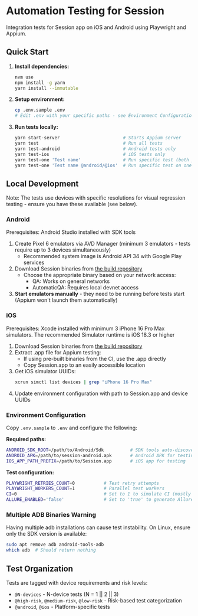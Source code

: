 # Automation Testing for Session

Integration tests for Session app on iOS and Android using Playwright and Appium.

## Quick Start

1. **Install dependencies:**
   ```bash
   nvm use
   npm install -g yarn
   yarn install --immutable
   ```

2. **Setup environment:**
   ```bash
   cp .env.sample .env
   # Edit .env with your specific paths - see Environment Configuration below
   ```


3. **Run tests locally:**
   ```bash
   yarn start-server                        # Starts Appium server
   yarn test                                # Run all tests
   yarn test-android                        # Android tests only
   yarn test-ios                            # iOS tests only
   yarn test-one 'Test name'                # Run specific test (both platforms)
   yarn test-one 'Test name @android/@ios'  # Run specific test on one platform
   ```

## Local Development

Note: The tests use devices with specific resolutions for visual regression testing - ensure you have these available (see below).

### Android

Prerequisites: Android Studio installed with SDK tools
1. Create Pixel 6 emulators via AVD Manager (minimum 3 emulators - tests require up to 3 devices simultaneously)
    - Recommended system image is Android API 34 with Google Play services
2. Download Session binaries from [the build repository](https://oxen.rocks)
   - Choose the appropriate binary based on your network access:
     - QA: Works on general networks
     - AutomaticQA: Requires local devnet access
3. **Start emulators manually** - they need to be running before tests start (Appium won't launch them automatically)

### iOS  
Prerequisites: Xcode installed with minimum 3 iPhone 16 Pro Max simulators. The recommended Simulator runtime is iOS 18.3 or higher 
1. Download Session binaries from [the build repository](https://oxen.rocks)
2. Extract .app file for Appium testing:
   - If using pre-built binaries from the CI, use the .app directly
   - Copy Session.app to an easily accessible location
3. Get iOS simulator UUIDs:
   ```bash
   xcrun simctl list devices | grep "iPhone 16 Pro Max"
   ```
4. Update environment configuration with path to Session.app and device UUIDs

### Environment Configuration

Copy `.env.sample` to `.env` and configure the following:

**Required paths:**
```bash
ANDROID_SDK_ROOT=/path/to/Android/Sdk          # SDK tools auto-discovered from here
ANDROID_APK=/path/to/session-android.apk       # Android APK for testing
IOS_APP_PATH_PREFIX=/path/to/Session.app       # iOS app for testing
```

**Test configuration:**
```bash
PLAYWRIGHT_RETRIES_COUNT=0           # Test retry attempts
PLAYWRIGHT_WORKERS_COUNT=1           # Parallel test workers
CI=0                                 # Set to 1 to simulate CI (mostly for Allure reporting)
ALLURE_ENABLED='false'               # Set to 'true' to generate Allure reports
```

### Multiple ADB Binaries Warning

Having multiple adb installations can cause test instability. On Linux, ensure only the SDK version is available:

```bash
sudo apt remove adb android-tools-adb
which adb  # Should return nothing
```

## Test Organization

Tests are tagged with device requirements and risk levels:
- `@N-devices` - N-device tests (N = 1 || 2 || 3)
- `@high-risk`, `@medium-risk`, `@low-risk` - Risk-based test categorization
- `@android`, `@ios` - Platform-specific tests
